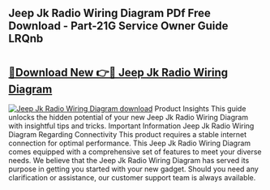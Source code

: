 ## Jeep Jk Radio Wiring Diagram PDf Free Download - Part-21G Service Owner Guide LRQnb

# <h2><a href="http://dfpblr.blite.top/?on=Jeep+Jk+Radio+Wiring+Diagram">🔗Download New 👉🔴 Jeep Jk Radio Wiring Diagram</a></h2>

[![Jeep Jk Radio Wiring Diagram download](https://i.imgur.com/lujVjoI.png)](http://dfpblr.blite.top/?on=Jeep+Jk+Radio+Wiring+Diagram)
Product Insights This guide unlocks the hidden potential of your new Jeep Jk Radio Wiring Diagram with insightful tips and tricks. Important Information Jeep Jk Radio Wiring Diagram Regarding Connectivity This product requires a stable internet connection for optimal performance. This Jeep Jk Radio Wiring Diagram comes equipped with a comprehensive set of features to meet your diverse needs. We believe that the Jeep Jk Radio Wiring Diagram has served its purpose in getting you started with your new gadget. Should you need any clarification or assistance, our customer support team is always available.
